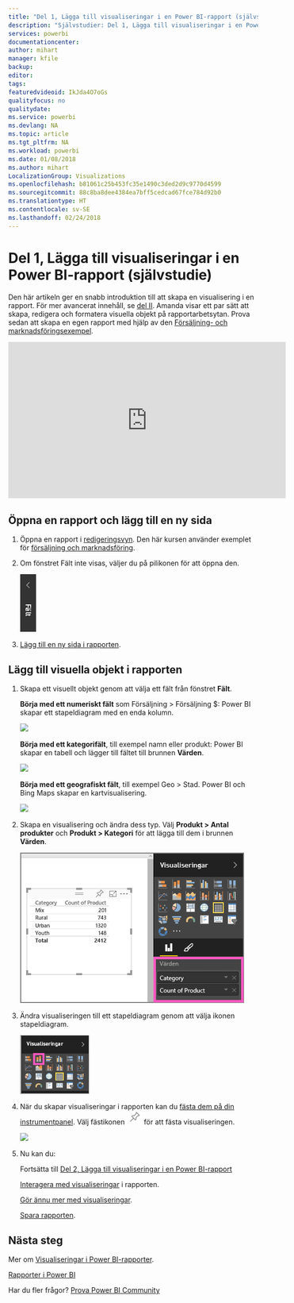```yaml
---
title: "Del 1, Lägga till visualiseringar i en Power BI-rapport (självstudie)"
description: "Självstudier: Del 1, Lägga till visualiseringar i en Power BI-rapport"
services: powerbi
documentationcenter: 
author: mihart
manager: kfile
backup: 
editor: 
tags: 
featuredvideoid: IkJda4O7oGs
qualityfocus: no
qualitydate: 
ms.service: powerbi
ms.devlang: NA
ms.topic: article
ms.tgt_pltfrm: NA
ms.workload: powerbi
ms.date: 01/08/2018
ms.author: mihart
LocalizationGroup: Visualizations
ms.openlocfilehash: b81061c25b453fc35e1490c3ded2d9c9770d4599
ms.sourcegitcommit: 88c8ba8dee4384ea7bff5cedcad67fce784d92b0
ms.translationtype: HT
ms.contentlocale: sv-SE
ms.lasthandoff: 02/24/2018
---
```

# <a name="part-i-add-visualizations-to-a-power-bi-report-tutorial"></a>Del 1, Lägga till visualiseringar i en Power BI-rapport (självstudie)
Den här artikeln ger en snabb introduktion till att skapa en visualisering i en rapport.  För mer avancerat innehåll, se [del II](power-bi-report-add-visualizations-ii.md). Amanda visar ett par sätt att skapa, redigera och formatera visuella objekt på rapportarbetsytan. Prova sedan att skapa en egen rapport med hjälp av den [Försäljning- och marknadsföringsexempel](sample-datasets.md).

<iframe width="560" height="315" src="https://www.youtube.com/embed/IkJda4O7oGs" frameborder="0" allowfullscreen></iframe>


## <a name="open-a-report-and-add-a-new-page"></a>Öppna en rapport och lägg till en ny sida
1. Öppna en rapport i [redigeringsvyn](service-reading-view-and-editing-view.md). Den här kursen använder exemplet för [försäljning och marknadsföring](sample-datasets.md).
2. Om fönstret Fält inte visas, väljer du på pilikonen för att öppna den. 
   
   ![](media/power-bi-report-add-visualizations-i/pbi_nancy_fieldsfiltersarrow.png)
3. [Lägg till en ny sida i rapporten](power-bi-report-add-page.md).

## <a name="add-visualizations-to-the-report"></a>Lägg till visuella objekt i rapporten
1. Skapa ett visuellt objekt genom att välja ett fält från fönstret **Fält**.  
   
   **Börja med ett numeriskt fält** som Försäljning > Försäljning $: Power BI skapar ett stapeldiagram med en enda kolumn.
   
   ![](media/power-bi-report-add-visualizations-i/pbi_onecolchart.png)
   
   **Börja med ett kategorifält**, till exempel namn eller produkt: Power BI skapar en tabell och lägger till fältet till brunnen **Värden**.
   
   ![](media/power-bi-report-add-visualizations-i/pbi_agif_createchart3.gif)
   
   **Börja med ett geografiskt fält**, till exempel Geo > Stad. Power BI och Bing Maps skapar en kartvisualisering.
   
   ![](media/power-bi-report-add-visualizations-i/power-bi-map.png)
2. Skapa en visualisering och ändra dess typ. Välj **Produkt > Antal produkter** och **Produkt > Kategori** för att lägga till dem i brunnen **Värden**.
   
   ![](media/power-bi-report-add-visualizations-i/part1table1.png)
3. Ändra visualiseringen till ett stapeldiagram genom att välja ikonen stapeldiagram.
   
   ![](media/power-bi-report-add-visualizations-i/part1converttocolumn.png)
4. När du skapar visualiseringar i rapporten kan du [fästa dem på din instrumentpanel](service-dashboard-pin-tile-from-report.md). Välj fästikonen ![](media/power-bi-report-add-visualizations-i/pinnooutline.png) för att fästa visualiseringen.
   
   ![](media/power-bi-report-add-visualizations-i/part1pin1.png)
5. Nu kan du:
   
   Fortsätta till [Del 2, Lägga till visualiseringar i en Power BI-rapport](power-bi-report-add-visualizations-ii.md)
   
   [Interagera med visualiseringar](service-reading-view-and-editing-view.md) i rapporten.
   
   [Gör ännu mer med visualiseringar](power-bi-report-visualizations.md).
   
   [Spara rapporten](service-report-save.md).

## <a name="next-steps"></a>Nästa steg
Mer om [Visualiseringar i Power BI-rapporter](power-bi-report-visualizations.md).

[Rapporter i Power BI](service-reports.md)

Har du fler frågor? [Prova Power BI Community](http://community.powerbi.com/)

